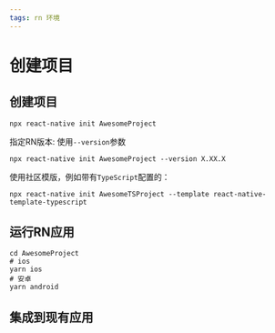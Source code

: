 ```yaml
---
tags: rn 环境
---
```


# 创建项目

## 创建项目

```shell
npx react-native init AwesomeProject
```

指定RN版本: 使用`--version`参数

```shell
npx react-native init AwesomeProject --version X.XX.X
```

使用社区模版，例如带有`TypeScript`配置的：

```shell
npx react-native init AwesomeTSProject --template react-native-template-typescript
```

## 运行RN应用

```shell
cd AwesomeProject
# ios
yarn ios
# 安卓
yarn android
```

## 集成到现有应用







